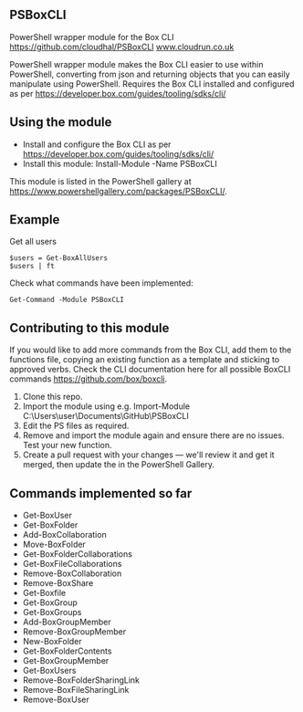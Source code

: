 PSBoxCLI
---------------------------

PowerShell wrapper module for the Box CLI
https://github.com/cloudhal/PSBoxCLI
www.cloudrun.co.uk

PowerShell wrapper module makes the Box CLI easier to use within PowerShell, converting from json and returning objects that you can easily manipulate using PowerShell.
Requires the Box CLI installed and configured as per https://developer.box.com/guides/tooling/sdks/cli/

Using the module
---------------------------

- Install and configure the Box CLI as per https://developer.box.com/guides/tooling/sdks/cli/
- Install this module: Install-Module -Name PSBoxCLI

This module is listed in the PowerShell gallery at https://www.powershellgallery.com/packages/PSBoxCLI/.

Example
---------------------------

Get all users
```
$users = Get-BoxAllUsers
$users | ft
```

Check what commands have been implemented:
```
Get-Command -Module PSBoxCLI
```

Contributing to this module
---------------------------

If you would like to add more commands from the Box CLI, add them to the functions file, copying an existing function as a template and sticking to approved verbs. Check the CLI documentation here for all possible BoxCLI commands  https://github.com/box/boxcli.

1. Clone this repo.
2. Import the module using e.g. Import-Module C:\Users\user\Documents\GitHub\PSBoxCLI
3. Edit the PS files as required.
4. Remove and import the module again and ensure there are no issues. Test your new function.
5. Create a pull request with your changes — we'll review it and get it merged, then update the in the PowerShell Gallery.


Commands implemented so far
---------------------------
- Get-BoxUser
- Get-BoxFolder
- Add-BoxCollaboration
- Move-BoxFolder
- Get-BoxFolderCollaborations
- Get-BoxFileCollaborations
- Remove-BoxCollaboration
- Remove-BoxShare
- Get-Boxfile
- Get-BoxGroup
- Get-BoxGroups
- Add-BoxGroupMember
- Remove-BoxGroupMember
- New-BoxFolder
- Get-BoxFolderContents
- Get-BoxGroupMember
- Get-BoxUsers
- Remove-BoxFolderSharingLink
- Remove-BoxFileSharingLink
- Remove-BoxUser

